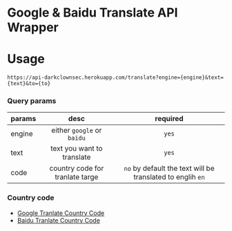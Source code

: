 # Google & Baidu Translate API Wrapper

# Usage
```
https://api-darkclownsec.herokuapp.com/translate?engine={engine}&text={text}&to={to}
```
### Query params
| params        | desc | required |
| --------------- |:---------:|:---------:|
| engine | either `google` or `baidu` | `yes` |
| text | text you want to translate | `yes` |
| code | country code for tranlate targe | `no` by default the text will be translated to englih `en` |

### Country code
- [Google Tranlate Country Code](https://cloud.google.com/translate/docs/languages)
- [Baidu Tranlate Country Code](http://api.fanyi.baidu.com/api/trans/product/apidoc#languageList)
